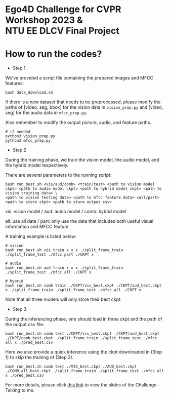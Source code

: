 # Ego4D Challenge for CVPR Workshop 2023 & <br> NTU EE DLCV Final Project
# How to run the codes?
* Step 1

We've provided a script file containing the prepared images and MFCC features:

```shell script=
bash data_download.sh
```

If there is a new dataset that needs to be preprocessed, please modify the paths of [video, seg, bbox] for the vision data in <code>vision_prep.py</code> and [video, seg] for the audio data in <code>mfcc_prep.py</code>.

Also remember to modify the output picture, audio, and feature paths.

```shell script=
# if needed
python3 vision_prep.py
python3 mfcc_prep.py
```

* Step 2

During the training phase, we train the vision model, the audio model, and the hybrid model respectively.

There are several parameters to the running script:

```shell script=
bash run_best.sh <vis/aud/comb> <train/test> <path to vision model ckpt> <path to audio model ckpt> <path to hybrid model ckpt> <path to vision training data> \
<path to vision testing data> <path to mfcc feature data> <all/part> <path to store ckpt> <path to store output csv>
```

vis: vision model  /  aud: audio model  /  comb: hybrid model

all: use all data  /  part: only use the data that includes both useful visual information and MFCC feature

A training example is listed below:

```shell script=
# vision
bash run_best.sh vis train x x x ./split_frame_train ./split_frame_test ./mfcc part ./CKPT x

# audio
bash run_best.sh aud train x x x ./split_frame_train ./split_frame_test ./mfcc all ./CKPT x

# hybrid
bash run_best.sh comb train ./CKPT/vis_best.ckpt ./CKPT/aud_best.ckpt x ./split_frame_train ./split_frame_test ./mfcc all ./CKPT x
```

Note that all three models will only store their best ckpt.

* Step 3

During the inferencing phase, one should load in three ckpt and the path of the output csv file:

```shell script=
bash run_best.sh comb test ./CKPT/vis_best.ckpt ./CKPT/aud_best.ckpt ./CKPT/comb_best.ckpt ./split_frame_train ./split_frame_test ./mfcc all x ./pred_best.csv
```

Here we also provide a quick inference using the ckpt downloaded in (Step 1) to skip the training of (Step 2).

```shell script=
bash run_best.sh comb test ./VIS_best.ckpt ./AUD_best.ckpt ./COMB_all_best.ckpt ./split_frame_train ./split_frame_test ./mfcc all x ./pred_best.csv
```

For more details, please click [this link](https://docs.google.com/presentation/d/1Y-gwBmucYgbWLLk-u6coHi7LybFLXgA9gV8KiOiKShI/edit?usp=sharing) to view the slides of the Challenge - Talking to me.
